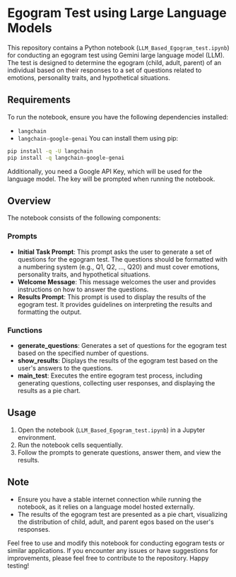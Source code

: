 # Egogram Test using Large Language Models

This repository contains a Python notebook (`LLM_Based_Egogram_test.ipynb`) for conducting an egogram test using Gemini large language model (LLM). The test is designed to determine the egogram (child, adult, parent) of an individual based on their responses to a set of questions related to emotions, personality traits, and hypothetical situations.

## Requirements

To run the notebook, ensure you have the following dependencies installed:
- `langchain`
- `langchain-google-genai`
You can install them using pip:

```bash
pip install -q -U langchain
pip install -q langchain-google-genai
```

Additionally, you need a Google API Key, which will be used for the language model. The key will be prompted when running the notebook.

## Overview

The notebook consists of the following components:

### Prompts

- **Initial Task Prompt**: This prompt asks the user to generate a set of questions for the egogram test. The questions should be formatted with a numbering system (e.g., Q1, Q2, ..., Q20) and must cover emotions, personality traits, and hypothetical situations.
- **Welcome Message**: This message welcomes the user and provides instructions on how to answer the questions.
- **Results Prompt**: This prompt is used to display the results of the egogram test. It provides guidelines on interpreting the results and formatting the output.

### Functions

- **generate_questions**: Generates a set of questions for the egogram test based on the specified number of questions.
- **show_results**: Displays the results of the egogram test based on the user's answers to the questions.
- **main_test**: Executes the entire egogram test process, including generating questions, collecting user responses, and displaying the results as a pie chart.

## Usage

1. Open the notebook (`LLM_Based_Egogram_test.ipynb`) in a Jupyter environment.
2. Run the notebook cells sequentially.
3. Follow the prompts to generate questions, answer them, and view the results.

## Note

- Ensure you have a stable internet connection while running the notebook, as it relies on a language model hosted externally.
- The results of the egogram test are presented as a pie chart, visualizing the distribution of child, adult, and parent egos based on the user's responses.

Feel free to use and modify this notebook for conducting egogram tests or similar applications. If you encounter any issues or have suggestions for improvements, please feel free to contribute to the repository. Happy testing!
